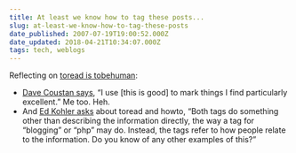 ```yaml
---
title: At least we know how to tag these posts...
slug: at-least-we-know-how-to-tag-these-posts
date_published: 2007-07-19T19:00:52.000Z
date_updated: 2018-04-21T10:34:07.000Z
tags: tech, weblogs
---
```


Reflecting on [toread is tobehuman](__GHOST_URL__/2007/07/15/toread-is-tobehuman/):

- [Dave Coustan says](http://blogs.earthlink.net/2007/07/on_the_product_blogs.php), “I use [this is good] to mark things I find particularly excellent.” Me too. Heh.
- And [Ed Kohler asks](http://www.technologyevangelist.com/2007/07/toread_howto_and_del.html) about toread and howto, “Both tags do something other than describing the information directly, the way a tag for “blogging” or “php” may do. Instead, the tags refer to how people relate to the information. Do you know of any other examples of this?”
